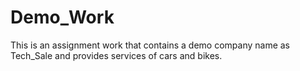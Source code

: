 # Demo_Work
This is an assignment work that contains a demo company name as Tech_Sale and provides services of cars and bikes.
